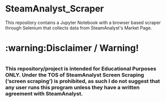 # SteamAnalyst_Scraper
This repository contains a Jupyter Notebook with a browser based scraper through Selenium that collects data from SteamAnalyst's Market Page.

<h1>:warning:Disclaimer / Warning!<h1> 
	
<h3>			
This repository/project is intended for Educational Purposes ONLY. Under the TOS of SteamAnalyst Screen Scraping  (‘screen scraping’) is prohibited, as such I do not suggest that any user runs this program unless they have a written agreement with SteamAnalyst.<h3>

